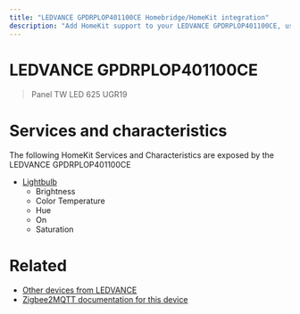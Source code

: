 ```yaml
---
title: "LEDVANCE GPDRPLOP401100CE Homebridge/HomeKit integration"
description: "Add HomeKit support to your LEDVANCE GPDRPLOP401100CE, using Homebridge, Zigbee2MQTT and homebridge-z2m."
---
```

<!---
This file has been GENERATED using src/docgen/docgen.ts
DO NOT EDIT THIS FILE MANUALLY!
-->
# LEDVANCE GPDRPLOP401100CE
> Panel TW LED 625 UGR19


# Services and characteristics
The following HomeKit Services and Characteristics are exposed by
the LEDVANCE GPDRPLOP401100CE

* [Lightbulb](../../light.md)
  * Brightness
  * Color Temperature
  * Hue
  * On
  * Saturation


# Related
* [Other devices from LEDVANCE](../index.md#ledvance)
* [Zigbee2MQTT documentation for this device](https://www.zigbee2mqtt.io/devices/GPDRPLOP401100CE.html)